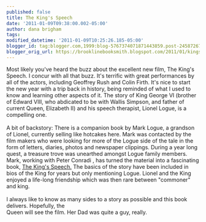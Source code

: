 ```yaml
---
published: false
title: The King's Speech
date: '2011-01-09T09:38:00.002-05:00'
author: dana brigham
tags: 
modified_datetime: '2011-01-09T10:25:26.185-05:00'
blogger_id: tag:blogger.com,1999:blog-5767374071871443859.post-2458726716119802616
blogger_orig_url: https://brooklinebooksmith.blogspot.com/2011/01/kings-speech.html
---
```


Most likely you've heard the buzz about the excellent new film, The King's Speech. I concur with all that buzz. It's terrific with great performances by all of the actors, including Geoffrey Rush and Colin Firth. It's nice to start the new year with a trip back in history, being reminded of what I used to know and learning other aspects of it. The story of King George VI (brother of Edward VIII, who abdicated to be with Wallis Simpson, and father of current Queen, Elizabeth II) and his speech therapist, Lionel Logue, is a compelling one.<br /><br />A bit of backstory: There is a companion book by Mark Logue, a grandson of Lionel, currently selling like hotcakes here. Mark was contacted by the film makers who were looking for more of the Logue side of the tale in the form of letters, diaries, photos and newspaper clippings. During a year long quest, a treasure trove was unearthed amongst Logue family members.  Mark, working with Peter Conradi , has turned the material into a fascinating book, <a href="https://www.brooklinebooksmith-shop.com/book/9781402786761">The King's Speech.</a> The basics of the story have been included in bios of the King for years but only mentioning Logue.  Lionel and the King enjoyed a life-long friendship which was then rare between "commoner" and king.  <br /><br />I always like to know as many sides to a story as possible and this book delivers.  Hopefully, the<br />Queen will see the film.  Her Dad was quite a guy, really.